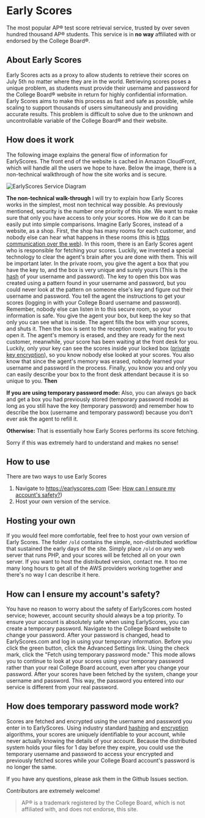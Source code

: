 
# Early Scores
The most popular AP® test score retrieval service, trusted by over seven hundred thousand AP® students. This service is in **no way** affiliated with or endorsed by the College Board®.

## About Early Scores
Early Scores acts as a proxy to allow students to retrieve their scores on July 5th no matter where they are in the world. Retrieving scores poses a unique problem, as students must provide their username and password for the College Board® website in return for highly confidential information. Early Scores aims to make this process as fast and safe as possible, while scaling to support thousands of users simultaneously and providing accurate results. This problem is difficult to solve due to the unknown and uncontrollable variable of the College Board® and their website. 

## How does it work
The following image explains the general flow of information for EarlyScores. The front end of the website is cached in Amazon CloudFront, which will handle all the users we hope to have. Below the image, there is a non-technical walkthrough of how the site works and is secure.

![EarlyScores Service Diagram](https://raw.githubusercontent.com/jbman223/EarlyAP/master/EarlyScoresService.png "How Early Scores works.")

**The non-technical walk-through**
I will try to explain how Early Scores works in the simplest, most non technical way possible. As previously mentioned, security is the number one priority of this site. We want to make sure that only you have access to only your scores. How we do it can be easily put into simple comparisons. Imagine Early Scores, instead of a website, as a shop. First, the shop has many rooms for each customer, and nobody else can hear what happens in these rooms (this is [https communication over the web](https://en.wikipedia.org/wiki/HTTPS)). In this room, there is an Early Scores agent who is responsible for fetching your scores. Luckily, we invented a special technology to clear the agent's brain after you are done with them. This will be important later. In the private room, you give the agent a box that you have the key to, and the box is very unique and surely yours (This is the [hash](https://en.wikipedia.org/wiki/Hash_function) of your username and password). The key to open this box was created using a pattern found in your username and password, but you could never look at the pattern on someone else's key and figure out their username and password. You tell the agent the instructions to get your scores (logging in with your College Board username and password). Remember, nobody else can listen in to this secure room, so your information is safe. You give the agent your box, but keep the key so that only you can see what is inside. The agent fills the box with your scores, and shuts it. Then the box is sent to the reception room, waiting for you to open it. The agent's memory is erased, and they are ready for the next customer, meanwhile, your score has been waiting at the front desk for you. Luckily, only your key can see the scores inside your locked box ([private key encryption](https://en.wikipedia.org/wiki/Encryption)), so you know nobody else looked at your scores. You also know that since the agent's memory was erased, nobody learned your username and password in the process. Finally, you know you and only you can easily describe your box to the front desk attendant because it is so unique to you. **Then**

**If you are using temporary password mode:**
Also, you can always go back and get a box you had previously stored (temporary password mode) as long as you still have the key (temporary password) and remember how to describe the box (username and temporary password) because you don't ever ask the agent to refill it.

**Otherwise:**
 That is essentially how Early Scores performs its score fetching. 

Sorry if this was extremely hard to understand and makes no sense!

## How to use
There are two ways to use Early Scores

 1. Navigate to https://earlyscores.com (See: [How can I ensure my account's safety?](https://github.com/jbman223/EarlyAP/blob/master/readme.md#how-can-i-ensure-my-accounts-safety))
 2. Host your own version of the service.

## Hosting your own
If you would feel more comfortable, feel free to host your own version of Early Scores. The folder `/old` contains the simple, non-distributed workflow that sustained the early days of the site. Simply place `/old` on any web server that runs PHP, and your scores will be fetched all on your own server. 
If you want to host the distributed version, contact me. It too me many long hours to get all of the AWS providers working together and there's no way I can describe it here.

## How can I ensure my account's safety?
You have no reason to worry about the safety of EarlyScores.com hosted service; however, account security should always be a top priority. To ensure your account is absolutely safe when using EarlyScores, you can create a temporary password. Navigate to the College Board website to change your password. After your password is changed, head to EarlyScores.com and log in using your temporary information. Before you click the green button, click the Advanced Settings link. Using the check mark,  click the "Fetch using temporary password mode." This mode allows you to continue to look at your scores using your temporary password rather than your real College Board account, even after you change your password. After your scores have been fetched by the system, change your username and password. This way, the password you entered into our service is different from your real password. 

## How does temporary password mode work?
Scores are fetched and encrypted using the username and password you enter in to EarlyScores. Using industry standard [hashing](https://en.wikipedia.org/wiki/Hash_function) and [encryption](https://en.wikipedia.org/wiki/Encryption) algorithms, your scores are uniquely identifiable to your account, while never actually knowing the details of your account. Because the distributed system holds your files for 1 day before they expire, you could use the temporary username and password to access your encrypted and previously fetched scores while your College Board account's password is no longer the same. 

If you have any questions, please ask them in the Github Issues section.

Contributors are extremely welcome!

> AP&reg; is a trademark registered by the College Board, which is not affiliated with, and does not endorse, this site.
